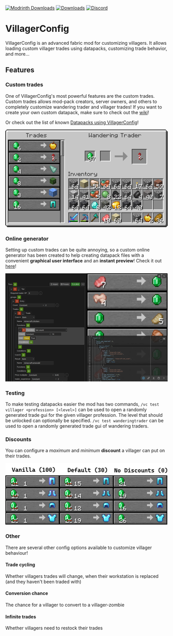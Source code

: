 [![Modrinth Downloads](https://img.shields.io/modrinth/dt/OClpEDe3?label=Modrinth&logo=Modrinth)](https://modrinth.com/mod/villagerconfig)
[![Downloads](https://cf.way2muchnoise.eu/400741.svg)](https://www.curseforge.com/minecraft/mc-mods/villagerconfig)
[![Discord](https://img.shields.io/discord/904419828192927885.svg?logo=discord)](https://discord.gg/HeZayd6SxF)

# VillagerConfig

VillagerConfig is an advanced fabric mod for customizing villagers. It allows loading custom villager trades using
datapacks, customizing trade behavior, and more...

## Features

### Custom trades

One of VillagerConfig's most powerful features are the custom trades. Custom trades allows mod-pack creators, server owners,
and others to completely customize wandering trader and villager trades! If you want to create your own custom datapack,
make sure to check out the [wiki](https://github.com/DrexHD/VillagerConfig/wiki/Creating-your-own-datapack)!

Or check out the list of known [Datapacks using VillagerConfig](https://github.com/DrexHD/VillagerConfig/wiki/Datapacks-using-VillagerConfig)!

![](media/wandering_trader.png)

### Online generator

Setting up custom trades can be quite annoying, so a custom online generator has been created to help creating datapack
files with a convenient **graphical user interface** and an **instant preview**!
Check it out [here](https://villagerconfig.vercel.app/villagerconfig/?preset=butcher)!

![](media/generator.png)

### Testing

To make testing datapacks easier the mod has two commands, `/vc test villager <profession> [<level>]` can be used to
open a randomly generated trade gui for the given villager profession. The level that should be unlocked can optionally
be specified. `/vc test wanderingtrader` can be used to open a randomly generated trade gui of wandering traders.

### Discounts

You can configure a *maximum* and *minimum* **discount** a villager can put on their trades.

![](media/discount.png)

### Other

There are several other config options available to customize villager behaviour!

#### Trade cycling

Whether villagers trades will change, when their workstation is replaced (and they haven't been traded with)

#### Conversion chance

The chance for a villager to convert to a villager-zombie

#### Infinite trades

Whether villagers need to restock their trades
